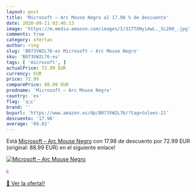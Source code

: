 ```yaml
---
layout: post
title: 'Microsoft – Arc Mouse Negro al 17.98 % de descuento'
date: 2020-09-11 02:46:13
image: 'https://m.media-amazon.com/images/I/31TTXNyi4wL._SL200_.jpg'
comments: true
category: ofertas
author: ring
slug: 'B073VW2L76-es Microsoft – Arc Mouse Negro'
sku: 'B073VW2L76-es'
tags: [ 'microsoft', ]
actualPrice: 72.99 EUR
currency: EUR
price: 72.99
comparePrice: 88.99 EUR
prodname: 'Microsoft – Arc Mouse Negro'
country: 'es'
flag: '🇪🇸'
brand: ''
buyurl: 'https://www.amazon.es/dp/B073VW2L76/?tag=tolees-21'
descuento: '17.98'
average: '69.02'
---
```


Está [Microsoft – Arc Mouse Negro](https://www.amazon.es/dp/B073VW2L76/?tag=tolees-21) con 17.98 de descuento por 72.99 EUR (original: 88.99 EUR) en el siguiente enlace!

[![Microsoft – Arc Mouse Negro](https://m.media-amazon.com/images/I/31TTXNyi4wL._SL200_.jpg)](https://www.amazon.es/dp/B073VW2L76/?tag=tolees-21)

ℹ️:


[🛒 Ver la oferta!!](https://www.amazon.es/dp/B073VW2L76/?tag=tolees-21)
